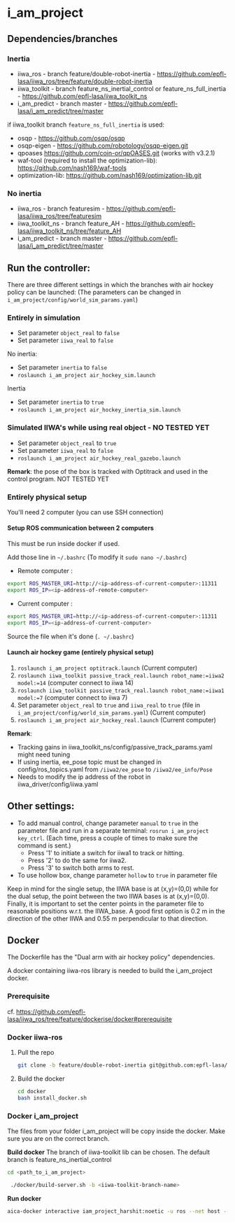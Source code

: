 
# i_am_project
## Dependencies/branches


### Inertia
* iiwa_ros - branch feature/double-robot-inertia - https://github.com/epfl-lasa/iiwa_ros/tree/feature/double-robot-inertia
* iiwa_toolkit - branch feature_ns_inertial_control or feature_ns_full_inertia - https://github.com/epfl-lasa/iiwa_toolkit_ns
* i_am_predict - branch master - https://github.com/epfl-lasa/i_am_predict/tree/master

     

if iiwa_toolkit branch `feature_ns_full_inertia` is used:

* osqp - https://github.com/osqp/osqp
* osqp-eigen - https://github.com/robotology/osqp-eigen.git
* qpoases https://github.com/coin-or/qpOASES.git (works with v3.2.1)
* waf-tool (required to install the optimization-lib): https://github.com/nash169/waf-tools
* optimization-lib: https://github.com/nash169/optimization-lib.git 


### No inertia
* iiwa_ros - branch featuresim - https://github.com/epfl-lasa/iiwa_ros/tree/featuresim 
* iiwa_toolkit_ns - branch feature_AH - https://github.com/epfl-lasa/iiwa_toolkit_ns/tree/feature_AH 
* i_am_predict - branch master - https://github.com/epfl-lasa/i_am_predict/tree/master

## Run the controller: 
There are three different settings in which the branches with air hockey policy can be launched:
(The parameters can be changed in `i_am_project/config/world_sim_params.yaml`)
### Entirely in simulation 
* Set parameter `object_real` to `false`
* Set parameter `iiwa_real` to `false`

No inertia:
* Set parameter `inertia` to `false`
* `roslaunch i_am_project air_hockey_sim.launch`

Inertia
* Set parameter `inertia` to `true`
* `roslaunch i_am_project air_hockey_inertia_sim.launch`

### Simulated IIWA's while using real object - NO TESTED YET
* Set parameter `object_real` to `true`
* Set parameter `iiwa_real` to `false`
* `roslaunch i_am_project air_hockey_real_gazebo.launch`

**Remark**: the pose of the box is tracked with Optitrack and used in the control program. NOT TESTED YET

### Entirely physical setup
You'll need 2 computer (you can use SSH connection)

#### Setup ROS communication between 2 computers
This must be run inside docker if used.

Add those line in `~/.bashrc` (To modify it `sudo nano ~/.bashrc`)
* Remote computer : 
``` bash 
export ROS_MASTER_URI=http://<ip-address-of-current-computer>:11311
export ROS_IP=<ip-address-of-remote-computer>  
```
* Current computer : 

``` bash 
export ROS_MASTER_URI=http://<ip-address-of-current-computer>:11311
export ROS_IP=<ip-address-of-current-computer>
```
Source the file when it's done (`. ~/.bashrc`)

#### Launch air hockey game (entirely physical setup)
1. `roslaunch i_am_project optitrack.launch` (Current computer)
2. `roslaunch iiwa_toolkit passive_track_real.launch robot_name:=iiwa2 model:=14` (computer connect to iiwa 14)
3. `roslaunch iiwa_toolkit passive_track_real.launch robot_name:=iiwa1 model:=7` (computer connect to iiwa 7)
4. Set parameter `object_real` to `true` and `iiwa_real` to `true` (file in `i_am_project/config/world_sim_params.yaml`) (Current computer)
5. `roslaunch i_am_project air_hockey_real.launch` (Current computer)


**Remark**:
* Tracking gains in iiwa_toolkit_ns/config/passive_track_params.yaml might need tuning 
* If using inertia, ee_pose topic must be changed in config/ros_topics.yaml from `/iiwa2/ee_pose` to `/iiwa2/ee_info/Pose`
* Needs to modify the ip address of the robot in iiwa_driver/config/iiwa.yaml



## Other settings:

* To add manual control, change parameter `manual` to `true` in the parameter file and run in a separate terminal: `rosrun i_am_project key_ctrl`. 
(Each time, press a couple of times to make sure the command is sent.)
	* Press '1' to initiate a switch for iiwa1 to track or hitting.
	* Press '2' to do the same for iiwa2.
	* Press '3' to switch both arms to rest. 
* To use hollow box, change parameter `hollow` to `true` in parameter file

Keep in mind for the single setup, the IIWA base is at (x,y)=(0,0) while for the dual setup, the point between the two IIWA bases is at (x,y)=(0,0).
Finally, it is important to set the center points in the parameter file to reasonable positions w.r.t. the IIWA_base. A good first option is 0.2 m in the direction of the other IIWA and 0.55 m perpendicular to that direction.



## Docker
The Dockerfile has the "Dual arm with air hockey policy" dependencies.

A docker containing iiwa-ros library is needed to build the i_am_project docker.

### Prerequisite

cf. https://github.com/epfl-lasa/iiwa_ros/tree/feature/dockerise/docker#prerequisite

### Docker iiwa-ros
1. Pull the repo 
    ```bash
    git clone -b feature/double-robot-inertia git@github.com:epfl-lasa/iiwa_ros.git
    ```
    
2. Build the docker
    ``` bash
    cd docker
    bash install_docker.sh

### Docker i_am_project
The files from your folder i_am_project will be copy inside the docker. Make sure you are on the correct branch.

**Build docker**
The branch of iiwa-toolkit lib can be chosen. The default branch is feature_ns_inertial_control

```bash
cd <path_to_i_am_project>

 ./docker/build-server.sh -b <iiwa-toolkit-branch-name>
```
**Run docker**

``` bash 
aica-docker interactive iam_project_harshit:noetic -u ros --net host --no-hostname -v /path_to_project/i_am_project:/home/ros/ros_ws/src/i_am_project --privileged
```
